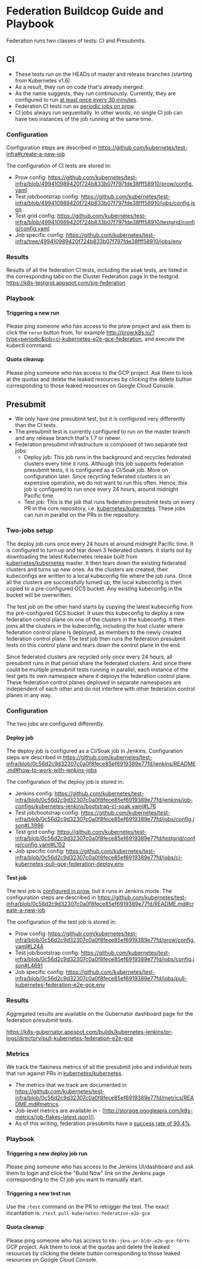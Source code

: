 # Federation Buildcop Guide and Playbook

Federation runs two classes of tests: CI and Presubmits.

## CI

* These tests run on the HEADs of master and release branches (starting
  from Kubernetes v1.6).
* As a result, they run on code that's already merged.
* As the name suggests, they run continuously. Currently, they are
  configured to run
  [at least once every 30 minutes](https://github.com/kubernetes/test-infra/blob/22c38cfb64137086373e1b89d5e7d98766560747/prow/config.yaml#L3686).
* Federation CI tests run as
  [periodic jobs on prow](https://github.com/kubernetes/test-infra/blob/22c38cfb64137086373e1b89d5e7d98766560747/prow/config.yaml#L3686).
* CI jobs always run sequentially. In other words, no single CI job
  can have two instances of the job running at the same time.

### Configuration

Configuration steps are described in https://github.com/kubernetes/test-infra#create-a-new-job

The configuration of CI tests are stored in:

* Prow config: https://github.com/kubernetes/test-infra/blob/499410989420f724b833b07f797fde38fff58910/prow/config.yaml
* Test job/bootstrap config: https://github.com/kubernetes/test-infra/blob/499410989420f724b833b07f797fde38fff58910/jobs/config.json
* Test grid config: https://github.com/kubernetes/test-infra/blob/499410989420f724b833b07f797fde38fff58910/testgrid/config/config.yaml
* Job specific config: https://github.com/kubernetes/test-infra/tree/499410989420f724b833b07f797fde38fff58910/jobs/env

### Results

Results of all the federation CI tests, including the soak tests, are
listed in the corresponding tabs on the Cluster Federation page in the
testgrid.
https://k8s-testgrid.appspot.com/sig-federation

### Playbook

#### Triggering a new run

Please ping someone who has access to the prow project and ask
them to click the `rerun` button from, for example 
http://prow.k8s.io/?type=periodic&job=ci-kubernetes-e2e-gce-federation,
and execute the kubectl command.

#### Quota cleanup

Please ping someone who has access to the GCP project. Ask them to
look at the quotas and delete the leaked resources by clicking the
delete button corresponding to those leaked resources on Google Cloud
Console.


## Presubmit

* We only have one presubmit test, but it is configured very
  differently than the CI tests.
* The presubmit test is currently configured to run on the master
  branch and any release branch that's 1.7 or newer.
* Federation presubmit infrastructure is composed of two separate test
  jobs:
  * Deploy job: This job runs in the background and recycles federated
    clusters every time it runs. Although this job supports federation
    presubmit tests, it is configured as a CI/Soak job. More on
    configuration later. Since recycling federated clusters is an
    expensive operation, we do not want to run this often. Hence, this
    job is configured to run once every 24 hours, around midnight
    Pacific time.
  * Test job: This is the job that runs federation presubmit tests on
    every PR in the core repository, i.e.
    [kubernetes/kubernetes](https://github.com/kubernetes/kubernetes).
    These jobs can run in parallel on the PRs in the repository.

### Two-jobs setup

The deploy job runs once every 24 hours at around midnight Pacific
time. It is configured to turn up and tear down 3 federated clusters.
It starts out by downloading the latest Kubernetes release built from
[kubernetes/kubernetes](https://github.com/kubernetes/kubernetes)
master. It then tears down the existing federated clusters and turns
up new ones. As the clusters are created, their kubeconfigs are
written to a local kubeconfig file where the job runs. Once all the
clusters are successfully turned up, the local kubeconfig is then
copied to a pre-configured GCS bucket. Any existing kubeconfig in the
bucket will be overwritten.

The test job on the other hand starts by copying the latest kubeconfig
from the pre-configured GCS bucket. It uses this kubeconfig to deploy
a new federation control plane on one of the clusters in the
kubeconfig. It then joins all the clusters in the kubeconfig, including
the host cluster where federation control plane is deployed, as members
to the newly created federation control plane. The test job then runs
the federation presubmit tests on this control plane and tears down the
control plane in the end.

Since federated clusters are recycled only once every 24 hours, all
presubmit runs in that period share the federated clusters. And since
there could be multiple presubmit tests running in parallel, each
instance of the test gets its own namespace where it deploys the
federation control plane. These federation control planes deployed in
separate namespaces are independent of each other and do not interfere
with other federation control planes in any way.

### Configuration

The two jobs are configured differently.

#### Deploy job

The deploy job is configured as a CI/Soak job in Jenkins.
Configuration steps are described in https://github.com/kubernetes/test-infra/blob/0c56d2c9d32307c0a0f8fece85ef6919389e77fd/jenkins/README.md#how-to-work-with-jenkins-jobs

The configuration of the deploy job is stored in:

* Jenkins config: https://github.com/kubernetes/test-infra/blob/0c56d2c9d32307c0a0f8fece85ef6919389e77fd/jenkins/job-configs/kubernetes-jenkins/bootstrap-ci-soak.yaml#L76
* Test job/bootstrap config: https://github.com/kubernetes/test-infra/blob/0c56d2c9d32307c0a0f8fece85ef6919389e77fd/jobs/config.json#L3996
* Test grid config: https://github.com/kubernetes/test-infra/blob/0c56d2c9d32307c0a0f8fece85ef6919389e77fd/testgrid/config/config.yaml#L152
* Job specific config: https://github.com/kubernetes/test-infra/blob/0c56d2c9d32307c0a0f8fece85ef6919389e77fd/jobs/ci-kubernetes-pull-gce-federation-deploy.env

#### Test job

The test job is
[configured in prow](https://github.com/kubernetes/test-infra/blob/35ceb37e999bb0589218708262634951b79dfe05/prow/config.yaml#L236),
but it runs in Jenkins mode. The configuration steps are described in
https://github.com/kubernetes/test-infra/blob/0c56d2c9d32307c0a0f8fece85ef6919389e77fd/README.md#create-a-new-job

The configuration of the test job is stored in:

* Prow config: https://github.com/kubernetes/test-infra/blob/0c56d2c9d32307c0a0f8fece85ef6919389e77fd/prow/config.yaml#L244
* Test job/bootstrap config: https://github.com/kubernetes/test-infra/blob/0c56d2c9d32307c0a0f8fece85ef6919389e77fd/jobs/config.json#L4691
* Job specific config: https://github.com/kubernetes/test-infra/blob/0c56d2c9d32307c0a0f8fece85ef6919389e77fd/jobs/pull-kubernetes-federation-e2e-gce.env

### Results

Aggregated results are available on the Gubernator dashboard page for
the federation presubmit tests.

https://k8s-gubernator.appspot.com/builds/kubernetes-jenkins/pr-logs/directory/pull-kubernetes-federation-e2e-gce

### Metrics

We track the flakiness metrics of all the presubmit jobs and
individual tests that run against PRs in
[kubernetes/kubernetes](https://github.com/kubernetes/kubernetes).

* The metrics that we track are documented in https://github.com/kubernetes/test-infra/blob/0c56d2c9d32307c0a0f8fece85ef6919389e77fd/metrics/README.md#metrics.
* Job-level metrics are available in - [http://storage.googleapis.com/k8s-metrics/job-flakes-latest.json]().
* As of this writing, federation presubmits have a [success rate of
  93.4%](http://storage.googleapis.com/k8s-metrics/job-flakes-latest.json).

### Playbook

#### Triggering a new deploy job run

Please ping someone who has access to the Jenkins UI/dashboard and ask
them to login and click the "Build Now" link on the Jenkins page
corresponding to the CI job you want to manually start.

#### Triggering a new test run

Use the `/test` command on the PR to retrigger the test. The exact
incantation is: `/test pull-kubernetes-federation-e2e-gce`

#### Quota cleanup

Please ping someone who has access to `k8s-jkns-pr-bldr-e2e-gce-fdrtn`
GCP project. Ask them to look at the quotas and delete the leaked
resources by clicking the delete button corresponding to those leaked
resources on Google Cloud Console.
